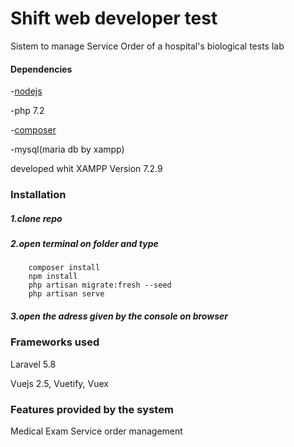 # Shift web developer test
Sistem to manage Service Order of a hospital's biological tests lab

#### Dependencies
 
    
-[nodejs](https://nodejs.org/dist/v10.16.0/node-v10.16.0-x64.msi)

-php 7.2

-[composer ](https://getcomposer.org/Composer-Setup.exe)

-mysql(maria db by xampp)
    
developed whit XAMPP Version 7.2.9
    
### Installation

##### 1.clone repo

##### 2.open terminal on folder and type
 
        composer install
        npm install
        php artisan migrate:fresh --seed
        php artisan serve

##### 3.open the adress given by the console on browser
        
### Frameworks used

Laravel 5.8

Vuejs 2.5, Vuetify, Vuex

### Features provided by the system

Medical Exam Service order management

  

